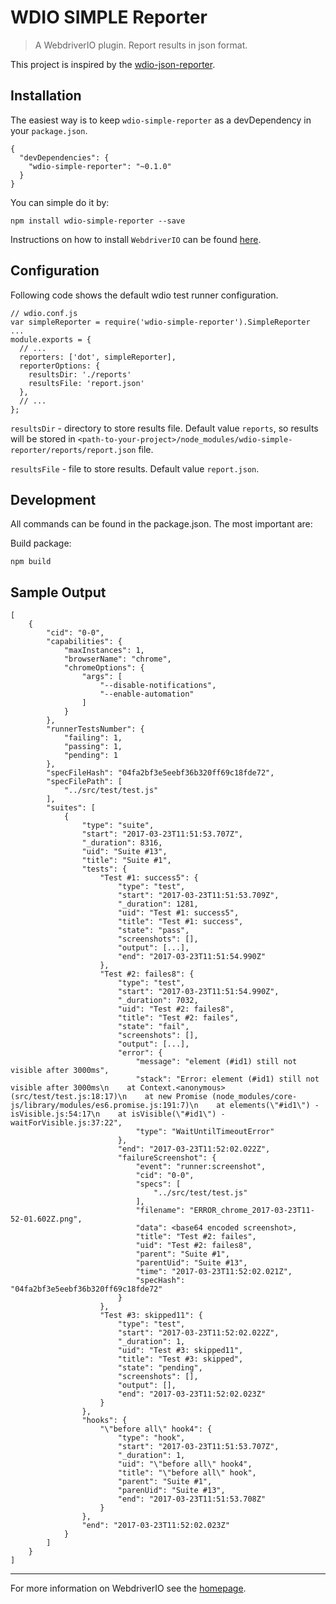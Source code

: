 # WDIO SIMPLE Reporter
> A WebdriverIO plugin. Report results in json format.

This project is inspired by the [wdio-json-reporter](https://github.com/fijijavis/wdio-json-reporter).

## Installation

The easiest way is to keep `wdio-simple-reporter` as a devDependency in your `package.json`.

```
{
  "devDependencies": {
    "wdio-simple-reporter": "~0.1.0"
  }
}
```

You can simple do it by:

```
npm install wdio-simple-reporter --save
```

Instructions on how to install `WebdriverIO` can be found [here](http://webdriver.io/guide/getstarted/install.html).

## Configuration

Following code shows the default wdio test runner configuration.

```
// wdio.conf.js
var simpleReporter = require('wdio-simple-reporter').SimpleReporter
...
module.exports = {
  // ...
  reporters: ['dot', simpleReporter],
  reporterOptions: {
    resultsDir: './reports'
    resultsFile: 'report.json'
  },
  // ...
};
```

`resultsDir` - directory to store results file. Default value `reports`, so results will be stored in `<path-to-your-project>/node_modules/wdio-simple-reporter/reports/report.json` file.

`resultsFile` - file to store results. Default value `report.json`.

## Development

All commands can be found in the package.json. The most important are:

Build package:

```
npm build
```

## Sample Output

```
[
    {
        "cid": "0-0",
        "capabilities": {
            "maxInstances": 1,
            "browserName": "chrome",
            "chromeOptions": {
                "args": [
                    "--disable-notifications",
                    "--enable-automation"
                ]
            }
        },
        "runnerTestsNumber": {
            "failing": 1,
            "passing": 1,
            "pending": 1
        },
        "specFileHash": "04fa2bf3e5eebf36b320ff69c18fde72",
        "specFilePath": [
            "../src/test/test.js"
        ],
        "suites": [
            {
                "type": "suite",
                "start": "2017-03-23T11:51:53.707Z",
                "_duration": 8316,
                "uid": "Suite #13",
                "title": "Suite #1",
                "tests": {
                    "Test #1: success5": {
                        "type": "test",
                        "start": "2017-03-23T11:51:53.709Z",
                        "_duration": 1281,
                        "uid": "Test #1: success5",
                        "title": "Test #1: success",
                        "state": "pass",
                        "screenshots": [],
                        "output": [...],
                        "end": "2017-03-23T11:51:54.990Z"
                    },
                    "Test #2: failes8": {
                        "type": "test",
                        "start": "2017-03-23T11:51:54.990Z",
                        "_duration": 7032,
                        "uid": "Test #2: failes8",
                        "title": "Test #2: failes",
                        "state": "fail",
                        "screenshots": [],
                        "output": [...],
                        "error": {
                            "message": "element (#id1) still not visible after 3000ms",
                            "stack": "Error: element (#id1) still not visible after 3000ms\n    at Context.<anonymous> (src/test/test.js:18:17)\n    at new Promise (node_modules/core-js/library/modules/es6.promise.js:191:7)\n    at elements(\"#id1\") - isVisible.js:54:17\n    at isVisible(\"#id1\") - waitForVisible.js:37:22",
                            "type": "WaitUntilTimeoutError"
                        },
                        "end": "2017-03-23T11:52:02.022Z",
                        "failureScreenshot": {
                            "event": "runner:screenshot",
                            "cid": "0-0",
                            "specs": [
                                "../src/test/test.js"
                            ],
                            "filename": "ERROR_chrome_2017-03-23T11-52-01.602Z.png",
                            "data": <base64 encoded screenshot>,
                            "title": "Test #2: failes",
                            "uid": "Test #2: failes8",
                            "parent": "Suite #1",
                            "parentUid": "Suite #13",
                            "time": "2017-03-23T11:52:02.021Z",
                            "specHash": "04fa2bf3e5eebf36b320ff69c18fde72"
                        }
                    },
                    "Test #3: skipped11": {
                        "type": "test",
                        "start": "2017-03-23T11:52:02.022Z",
                        "_duration": 1,
                        "uid": "Test #3: skipped11",
                        "title": "Test #3: skipped",
                        "state": "pending",
                        "screenshots": [],
                        "output": [],
                        "end": "2017-03-23T11:52:02.023Z"
                    }
                },
                "hooks": {
                    "\"before all\" hook4": {
                        "type": "hook",
                        "start": "2017-03-23T11:51:53.707Z",
                        "_duration": 1,
                        "uid": "\"before all\" hook4",
                        "title": "\"before all\" hook",
                        "parent": "Suite #1",
                        "parenUid": "Suite #13",
                        "end": "2017-03-23T11:51:53.708Z"
                    }
                },
                "end": "2017-03-23T11:52:02.023Z"
            }
        ]
    }
]
```

***

For more information on WebdriverIO see the [homepage](http://webdriver.io/).
